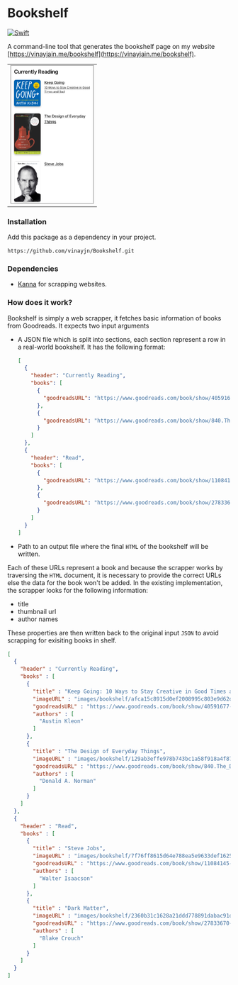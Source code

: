 # Bookshelf

[![Swift](https://github.com/vinayjn/Bookshelf/actions/workflows/swift.yml/badge.svg)](https://github.com/vinayjn/Bookshelf/actions/workflows/swift.yml)

A command-line tool that generates the bookshelf page on my website [https://vinayjain.me/bookshelf](https://vinayjain.me/bookshelf). 

|                                                              |
| :----------------------------------------------------------: |
| <img src="extras/preview.jpg" alt="preview" style="zoom:50%;" /> |



### Installation

Add this package as a dependency in your project.

```
https://github.com/vinayjn/Bookshelf.git
```

### Dependencies

- [Kanna](https://github.com/tid-kijyun/Kanna.git) for scrapping websites.


### How does it work?

Bookshelf is simply a web scrapper, it fetches basic information of books from Goodreads. It expects two input arguments

- A JSON file which is split into sections, each section represent a row in a real-world bookshelf. It has the following format:

  ```json
  [
    {
      "header": "Currently Reading",
      "books": [
        {
          "goodreadsURL": "https://www.goodreads.com/book/show/40591677-keep-going"        
        },
        {
          "goodreadsURL": "https://www.goodreads.com/book/show/840.The_Design_of_Everyday_Things"        
        }      
      ]
    },
    {
      "header": "Read",
      "books": [
        {
          "goodreadsURL": "https://www.goodreads.com/book/show/11084145-steve-jobs"        
        },
        {
          "goodreadsURL": "https://www.goodreads.com/book/show/27833670-dark-matter"        
        }
      ]
    }
  ]
  ```

- Path to an output file where the final `HTML` of the bookshelf will be written.


Each of these URLs represent a book and because the scrapper works by traversing the `HTML` document, it is necessary to provide the correct URLs else the data for the book won't be added. In the existing  implementation, the scrapper looks for the following information:

- title
- thumbnail url
- author names

These properties are then written back to the original input `JSON` to avoid scrapping for exisiting books in shelf. 

```json
[
  {
    "header" : "Currently Reading",
    "books" : [
      {
        "title" : "Keep Going: 10 Ways to Stay Creative in Good Times and Bad",
        "imageURL" : "images/bookshelf/afca15c8915d0ef2008995c803e9d62d.jpg",
        "goodreadsURL" : "https://www.goodreads.com/book/show/40591677-keep-going",
        "authors" : [
          "Austin Kleon"
        ]
      },
      {
        "title" : "The Design of Everyday Things",
        "imageURL" : "images/bookshelf/129ab3effe978b743bc1a58f918a4f87.jpg",
        "goodreadsURL" : "https://www.goodreads.com/book/show/840.The_Design_of_Everyday_Things",
        "authors" : [
          "Donald A. Norman"
        ]
      }
    ]
  },
  {
    "header" : "Read",
    "books" : [
      {
        "title" : "Steve Jobs",
        "imageURL" : "images/bookshelf/7f76ff8615d64e788ea5e9633def1625.jpg",
        "goodreadsURL" : "https://www.goodreads.com/book/show/11084145-steve-jobs",
        "authors" : [
          "Walter Isaacson"
        ]
      },
      {
        "title" : "Dark Matter",
        "imageURL" : "images/bookshelf/2360b31c1628a21ddd778891dabac91d.jpg",
        "goodreadsURL" : "https://www.goodreads.com/book/show/27833670-dark-matter",
        "authors" : [
          "Blake Crouch"
        ]
      }
    ]
  }
]
```
